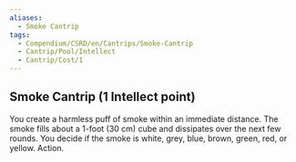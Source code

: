 ```yaml
---
aliases:
  - Smoke Cantrip
tags:
  - Compendium/CSRD/en/Cantrips/Smoke-Cantrip
  - Cantrip/Pool/Intellect
  - Cantrip/Cost/1
---
```

  
## Smoke Cantrip  (1 Intellect point)  
You create a harmless puff of smoke within an immediate distance. The smoke fills about a 1-foot (30 cm) cube and dissipates over the next few rounds. You decide if the smoke is white, grey, blue, brown, green, red, or yellow. Action.   
